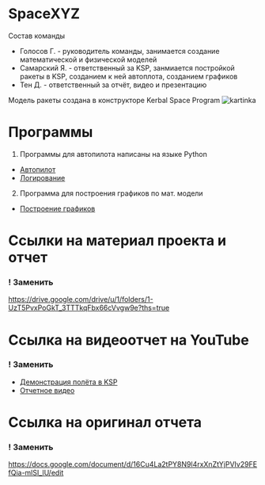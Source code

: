 # SpaceXYZ
Состав команды
+ Голосов Г. - руководитель команды, занимается создание математической и физической моделей
+ Самарский Я. - ответственный за KSP, занмиается постройкой ракеты в KSP, созданием к ней автоплота, созданием графиков
+ Тен Д. - ответственный за отчёт, видео и презентацию

Модель ракеты создана в конструкторе Kerbal Space Program
![kartinka](https://i.postimg.cc/43KzSqkf/image.png)
# Программы
1. Программы для автопилота написаны на языке Python
+ [Автопилот](https://github.com/Samemantlt/mai_varkt/blob/master/autopilot.ipynb)
+ [Логирование](https://github.com/Samemantlt/mai_varkt/blob/master/logger.py)
2. Программа для построения графиков по мат. модели
+ [Построение графиков](https://github.com/Samemantlt/mai_varkt/blob/master/plot.py)
# Ссылки на материал проекта и отчет
### ! Заменить
https://drive.google.com/drive/u/1/folders/1-UzT5PvxPoGkT_3TTTkqFbx66cVvgw9e?ths=true
# Ссылка на видеоотчет на YouTube
### ! Заменить
+ [Демонстрация полёта в KSP](https://www.youtube.com/watch?v=c3EbTyQtKcA)
+ [Отчетное видео](https://www.youtube.com/watch?v=Vl--_uFOy2A)
# Ссылка на оригинал отчета
### ! Заменить
https://docs.google.com/document/d/16Cu4La2tPY8N9l4rxXnZtYjPVIv29FEfQia-mlSI_lU/edit